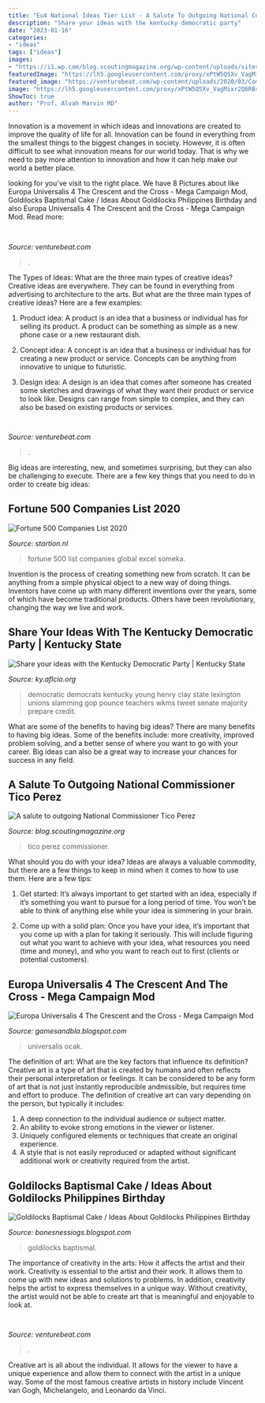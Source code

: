 ```yaml
---
title: "Eu4 National Ideas Tier List - A Salute To Outgoing National Commissioner Tico Perez"
description: "Share your ideas with the kentucky democratic party"
date: "2023-01-16"
categories:
- "ideas"
tags: ["ideas"]
images:
- "https://i1.wp.com/blog.scoutingmagazine.org/wp-content/uploads/sites/2/2016/05/Tico-Perez-at-2013-Jamboree.jpg?fit=1200%2C628&amp;ssl=1"
featuredImage: "https://lh5.googleusercontent.com/proxy/xPtW5QSXv_VagMixr2Q6RBsjuYS0Dlny-nWgLRRo5SaiEKjhxLxk7Jhec5MyKI88SzVddXykuIPL8fykglrXeGaFsMtCD-4tWuoBR0aMEE0sLZzWresg1-uQ_-PYhdgLVg3Y0ieL6iFPhJOOZ6gJedsaNdET7XpnX_jkbKbOdK6WvMWrn4j_8ykj6DrbVg=w1200-h630-p-k-no-nu"
featured_image: "https://venturebeat.com/wp-content/uploads/2020/03/Compassionate-Search-Screens2.png?w=800"
image: "https://lh5.googleusercontent.com/proxy/xPtW5QSXv_VagMixr2Q6RBsjuYS0Dlny-nWgLRRo5SaiEKjhxLxk7Jhec5MyKI88SzVddXykuIPL8fykglrXeGaFsMtCD-4tWuoBR0aMEE0sLZzWresg1-uQ_-PYhdgLVg3Y0ieL6iFPhJOOZ6gJedsaNdET7XpnX_jkbKbOdK6WvMWrn4j_8ykj6DrbVg=w1200-h630-p-k-no-nu"
ShowToc: true
author: "Prof. Alvah Marvin MD"
---
```



Innovation is a movement in which ideas and innovations are created to improve the quality of life for all. Innovation can be found in everything from the smallest things to the biggest changes in society. However, it is often difficult to see what innovation means for our world today. That is why we need to pay more attention to innovation and how it can help make our world a better place.

	

		
looking for  you've visit to the right place. We have 8 Pictures about  like Europa Universalis 4 The Crescent and the Cross - Mega Campaign Mod, Goldilocks Baptismal Cake / Ideas About Goldilocks Philippines Birthday and also Europa Universalis 4 The Crescent and the Cross - Mega Campaign Mod. Read more:
		
    
## 

<img loading=lazy src="https://venturebeat.com/wp-content/uploads/2020/03/Compassionate-Search-Screens2.png?w=800" onerror="this.onerror=null;this.src='https://tse3.mm.bing.net/th?id=OIP.JQh2hbDiqSv0tSOdttMlvQHaEK&amp;pid=15.1';" alt="">

_Source: venturebeat.com_

>. 

	

The Types of Ideas: What are the three main types of creative ideas?
Creative ideas are everywhere. They can be found in everything from advertising to architecture to the arts. But what are the three main types of creative ideas? Here are a few examples:
1. Product idea: A product is an idea that a business or individual has for selling its product. A product can be something as simple as a new phone case or a new restaurant dish.

2. Concept idea: A concept is an idea that a business or individual has for creating a new product or service. Concepts can be anything from innovative to unique to futuristic.

3. Design idea: A design is an idea that comes after someone has created some sketches and drawings of what they want their product or service to look like. Designs can range from simple to complex, and they can also be based on existing products or services.

    
## 

<img loading=lazy src="https://venturebeat.com/wp-content/uploads/2020/03/Artboard-5.jpg?w=743" onerror="this.onerror=null;this.src='https://tse2.mm.bing.net/th?id=OIP.37aPtjaJFyY92_C_e5DgNwHaF-&amp;pid=15.1';" alt="">

_Source: venturebeat.com_

>. 

	

Big ideas are interesting, new, and sometimes surprising, but they can also be challenging to execute. There are a few key things that you need to do in order to create big ideas:

    
## Fortune 500 Companies List 2020

<img loading=lazy src="https://www.someka.net/wp-content/uploads/2017/08/Fortune-500-Global-Excel-List-2017-Version-Someka-SS2.png" onerror="this.onerror=null;this.src='https://tse4.mm.bing.net/th?id=OIP.mqrIzUT48-nAPGSFj8alhQHaDz&amp;pid=15.1';" alt="Fortune 500 Companies List 2020">

_Source: startion.nl_

>fortune 500 list companies global excel someka. 

	

Invention is the process of creating something new from scratch. It can be anything from a simple physical object to a new way of doing things. Inventors have come up with many different inventions over the years, some of which have become traditional products. Others have been revolutionary, changing the way we live and work.

    
## Share Your Ideas With The Kentucky Democratic Party | Kentucky State

<img loading=lazy src="https://ky.aflcio.org/sites/default/files/article/featured/kdp_logo.png" onerror="this.onerror=null;this.src='https://tse3.mm.bing.net/th?id=OIP.ngA9dgfOroBqkP4NdpNikAHaHU&amp;pid=15.1';" alt="Share your ideas with the Kentucky Democratic Party | Kentucky State">

_Source: ky.aflcio.org_

>democratic democrats kentucky young henry clay state lexington unions slamming gop pounce teachers wkms tweet senate majority prepare credit. 

	

What are some of the benefits to having big ideas?
There are many benefits to having big ideas. Some of the benefits include: more creativity, improved problem solving, and a better sense of where you want to go with your career. Big ideas can also be a great way to increase your chances for success in any field.

    
## A Salute To Outgoing National Commissioner Tico Perez

<img loading=lazy src="https://i1.wp.com/blog.scoutingmagazine.org/wp-content/uploads/sites/2/2016/05/Tico-Perez-at-2013-Jamboree.jpg?fit=1200%2C628&amp;ssl=1" onerror="this.onerror=null;this.src='https://tse3.mm.bing.net/th?id=OIP.MUe34khveZrtKrAsweT0UQHaD4&amp;pid=15.1';" alt="A salute to outgoing National Commissioner Tico Perez">

_Source: blog.scoutingmagazine.org_

>tico perez commissioner. 

	

What should you do with your idea?
Ideas are always a valuable commodity, but there are a few things to keep in mind when it comes to how to use them. Here are a few tips: 
1. Get started: It’s always important to get started with an idea, especially if it’s something you want to pursue for a long period of time. You won’t be able to think of anything else while your idea is simmering in your brain.

2. Come up with a solid plan: Once you have your idea, it’s important that you come up with a plan for taking it seriously. This will include figuring out what you want to achieve with your idea, what resources you need (time and money), and who you want to reach out to first (clients or potential customers). 


    
## Europa Universalis 4 The Crescent And The Cross - Mega Campaign Mod

<img loading=lazy src="https://steamuserimages-a.akamaihd.net/ugc/924793572483040050/1737BD081DD7D178237A7883F84BD4E1C0F277E7/?interpolation=lanczos-none&amp;output-format=jpeg&amp;output-quality=95&amp;fit=inside|637:358&amp;composite-to=*,*|637:358&amp;background-color=black" onerror="this.onerror=null;this.src='https://tse3.mm.bing.net/th?id=OIP.WAl8dtliMdMUZLuJsQAGXQHaEK&amp;pid=15.1';" alt="Europa Universalis 4 The Crescent and the Cross - Mega Campaign Mod">

_Source: gamesandbla.blogspot.com_

>universalis ocak. 

	

The definition of art: What are the key factors that influence its definition?
Creative art is a type of art that is created by humans and often reflects their personal interpretation or feelings. It can be considered to be any form of art that is not just instantly reproducible andmissible, but requires time and effort to produce. The definition of creative art can vary depending on the person, but typically it includes:
1. A deep connection to the individual audience or subject matter.
2. An ability to evoke strong emotions in the viewer or listener.
3. Uniquely configured elements or techniques that create an original experience.
4. A style that is not easily reproduced or adapted without significant additional work or creativity required from the artist.

    
## Goldilocks Baptismal Cake / Ideas About Goldilocks Philippines Birthday

<img loading=lazy src="https://lh5.googleusercontent.com/proxy/xPtW5QSXv_VagMixr2Q6RBsjuYS0Dlny-nWgLRRo5SaiEKjhxLxk7Jhec5MyKI88SzVddXykuIPL8fykglrXeGaFsMtCD-4tWuoBR0aMEE0sLZzWresg1-uQ_-PYhdgLVg3Y0ieL6iFPhJOOZ6gJedsaNdET7XpnX_jkbKbOdK6WvMWrn4j_8ykj6DrbVg=w1200-h630-p-k-no-nu" onerror="this.onerror=null;this.src='https://tse3.mm.bing.net/th?id=OIP.pososw2_jUcMxSXpwPwVggHaEj&amp;pid=15.1';" alt="Goldilocks Baptismal Cake / Ideas About Goldilocks Philippines Birthday">

_Source: bonesnessiogs.blogspot.com_

>goldilocks baptismal. 

	

The importance of creativity in the arts: How it affects the artist and their work.
Creativity is essential to the artist and their work. It allows them to come up with new ideas and solutions to problems. In addition, creativity helps the artist to express themselves in a unique way. Without creativity, the artist would not be able to create art that is meaningful and enjoyable to look at.

    
## 

<img loading=lazy src="https://venturebeat.com/wp-content/uploads/2019/10/IMG_2311D-e1572525473978.jpeg" onerror="this.onerror=null;this.src='https://tse4.mm.bing.net/th?id=OIP.MdmuIy3ffycZ0MtY14WP3QHaE4&amp;pid=15.1';" alt="">

_Source: venturebeat.com_

>. 

	

Creative art is all about the individual. It allows for the viewer to have a unique experience and allow them to connect with the artist in a unique way. Some of the most famous creative artists in history include Vincent van Gogh, Michelangelo, and Leonardo da Vinci.

